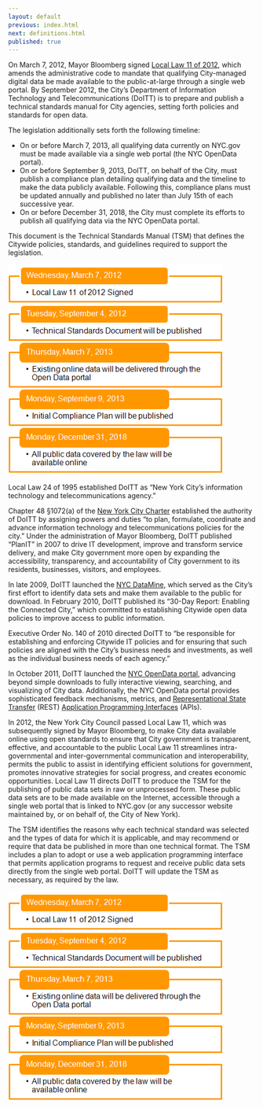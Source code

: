 ```yaml
---
layout: default
previous: index.html
next: definitions.html
published: true
---
```


On March 7, 2012, Mayor Bloomberg signed [Local Law 11 of 2012](LocalLaw11of2012.html), which amends the administrative code to mandate that qualifying City-managed digital data be made available to the public-at-large through a single web portal. By September 2012, the City’s Department of Information Technology and Telecommunications (DoITT) is to prepare and publish a technical standards manual for City agencies, setting forth policies and standards for open data. 

The legislation additionally sets forth the following timeline:
- On or before March 7, 2013, all qualifying data currently on NYC.gov must be made available via a single web portal (the NYC OpenData portal). 
- On or before September 9, 2013, DoITT, on behalf of the City, must publish a compliance plan detailing qualifying data and the timeline to make the data publicly available. Following this, compliance plans must be updated annually and published no later than July 15th of each successive year. 
- On or before December 31, 2018, the City must complete its efforts to publish all qualifying data via the NYC OpenData portal. 

This document is the Technical Standards Manual (TSM) that defines the Citywide policies, standards, and guidelines required to support the legislation.

![](img/Legislative_Timeline_3.png)

Local Law 24 of 1995 established DoITT as “New York City’s information technology and telecommunications agency.”

Chapter 48 §1072(a) of the [New York City Charter](http://www.nyc.gov/html/charter/downloads/pdf/citycharter2009.pdf) established the authority of DoITT by assigning powers and duties “to plan, formulate, coordinate and advance information technology and telecommunications policies for the city.” 
Under the administration of Mayor Bloomberg, DoITT published “PlanIT” in 2007 to drive IT development, improve and transform service delivery, and make City government more open by expanding the accessibility, transparency, and accountability of City government to its residents, businesses, visitors, and employees.

In late 2009, DoITT launched the [NYC DataMine](http://web.archive.org/web/20091212103305/http://www.nyc.gov/html/datamine/html/home/home.shtml), which served as the City’s first effort to identify data sets and make them available to the public for download. In February 2010, DoITT published its “30-Day Report: Enabling the Connected City,”  which committed to establishing Citywide open data policies to improve access to public information.

Executive Order No. 140 of 2010 directed DoITT to “be responsible for establishing and enforcing Citywide IT policies and for ensuring that such policies are aligned with the City’s business needs and investments, as well as the individual business needs of each agency.”  

In October 2011, DoITT launched the [NYC OpenData portal](http://www.nyc.gov/data), advancing beyond simple downloads to fully interactive viewing, searching, and visualizing of City data. Additionally, the NYC OpenData portal provides sophisticated feedback mechanisms, metrics, and [Representational State Transfer](http://en.wikipedia.org/wiki/Representational_state_transfer) (REST) [Application Programming Interfaces](http://en.wikipedia.org/wiki/Application_programming_interface) (APIs).

In 2012, the New York City Council passed Local Law 11, which was subsequently signed by Mayor Bloomberg, to make City data available online using open standards to ensure that City government is transparent, effective, and accountable to the public
Local Law 11 streamlines intra-governmental and inter-governmental communication and interoperability, permits the public to assist in identifying efficient solutions for government, promotes innovative strategies for social progress, and creates economic opportunities. Local Law 11 directs DoITT to produce the TSM for the publishing of public data sets in raw or unprocessed form. These public data sets are to be made available on the Internet, accessible through a single web portal that is linked to NYC.gov (or any successor website maintained by, or on behalf of, the City of New York). 

The TSM identifies the reasons why each technical standard was selected and the types of data for which it is applicable, and may recommend or require that data be published in more than one technical format. The TSM includes a plan to adopt or use a web application programming interface that permits application programs to request and receive public data sets directly from the single web portal. DoITT will update the TSM as necessary, as required by the law.

![](/img/Legislative_Timeline_3.png)
